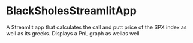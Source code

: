 # BlackSholesStreamlitApp
A Streamlit app that calculates the call and putt price of the SPX index as well as its greeks. Displays a PnL graph as wellas well
